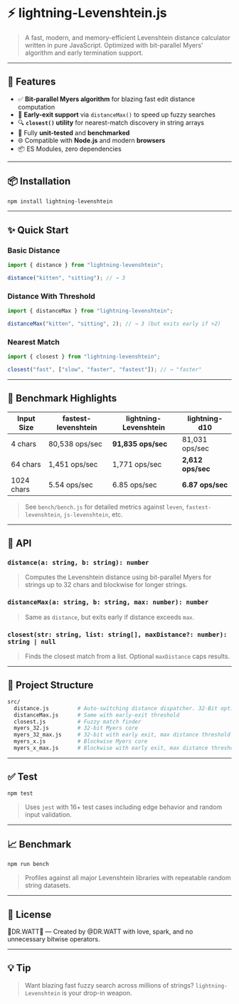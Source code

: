 # ⚡ lightning-Levenshtein.js

> A fast, modern, and memory-efficient Levenshtein distance calculator written in pure JavaScript. Optimized with bit-parallel Myers' algorithm and early termination support.

---

## 🚀 Features

* ✅ **Bit-parallel Myers algorithm** for blazing fast edit distance computation
* 🎯 **Early-exit support** via `distanceMax()` to speed up fuzzy searches
* 🔍 **`closest()` utility** for nearest-match discovery in string arrays
* 🧪 Fully **unit-tested** and **benchmarked**
* 🌐 Compatible with **Node.js** and modern **browsers**
* 📦 ES Modules, zero dependencies

---

## 📦 Installation

```bash
npm install lightning-levenshtein
```

---

## ✨ Quick Start

### Basic Distance

```js
import { distance } from "lightning-levenshtein";

distance("kitten", "sitting"); // → 3
```

### Distance With Threshold

```js
import { distanceMax } from "lightning-levenshtein";

distanceMax("kitten", "sitting", 2); // → 3 (but exits early if >2)
```

### Nearest Match

```js
import { closest } from "lightning-levenshtein";

closest("fast", ["slow", "faster", "fastest"]); // → "faster"
```

---

## 🧪 Benchmark Highlights

| Input Size | fastest-levenshtein | lightning-Levenshtein | lightning-d10     |
| ---------- | ------------------- | --------------------- | ----------------- |
| 4 chars    | 80,538 ops/sec      | **91,835 ops/sec**    | 81,031 ops/sec    |
| 64 chars   | 1,451 ops/sec       | 1,771 ops/sec         | **2,612 ops/sec** |
| 1024 chars | 5.54 ops/sec        | 6.85 ops/sec          | **6.87 ops/sec**  |

> See `bench/bench.js` for detailed metrics against `leven`, `fastest-levenshtein`, `js-levenshtein`, etc.

---

## 🔧 API

### `distance(a: string, b: string): number`

> Computes the Levenshtein distance using bit-parallel Myers for strings up to 32 chars and blockwise for longer strings.

### `distanceMax(a: string, b: string, max: number): number`

> Same as `distance`, but exits early if distance exceeds `max`.

### `closest(str: string, list: string[], maxDistance?: number): string | null`

> Finds the closest match from a list. Optional `maxDistance` caps results.

---

## 📁 Project Structure

```sh
src/
  distance.js         # Auto-switching distance dispatcher. 32-Bit optimized for short strings.
  distanceMax.js      # Same with early-exit threshold
  closest.js          # Fuzzy match finder
  myers_32.js         # 32-bit Myers core
  myers_32_max.js     # 32-bit with early exit, max distance threshold
  myers_x.js          # Blockwise Myers core
  myers_x_max.js      # Blockwise with early exit, max distance threshold
```

---

## ✅ Test

```bash
npm test
```

> Uses `jest` with 16+ test cases including edge behavior and random input validation.

---

## 📈 Benchmark

```bash
npm run bench
```

> Profiles against all major Levenshtein libraries with repeatable random string datasets.

---

## 📜 License

👾DR.WATT👾 — Created by @DR.WATT with love, spark, and no unnecessary bitwise operators.

---

## 💡 Tip

> Want blazing fast fuzzy search across millions of strings? `lightning-Levenshtein` is your drop-in weapon.
